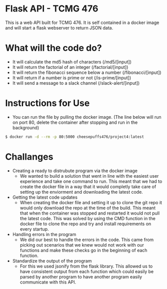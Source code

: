 # Flask API - TCMG 476

This is a web API built for TCMG 476. It is self contained in a docker image and will start a flask webserver to return JSON data.

# What will the code do?

 - It will calculate the md5 hash of characters (/md5/[input]) 
 - It will return the factorial of an integer (/factorial/[input])
 - It will return the fibonacci sequence below a number (/fibonacci/[input])
 - It will return if a number is prime or not (/is-prime/[input])
 - It will send a message to a slack channel (/slack-alert/[input])

# Instructions for Use
  - You can run the file by pulling the docker image. (The line below will run on port 80, delete the container after stopping and run in the background)
 ```sh
$ docker run -d --rm -p 80:5000 cheesepuffs476/project4:latest
```

# Challanges
- Creating a ready to distrubute program via the docker image
    - We wanted to build a solution that went in line with the easiest user experience and take one command to run. This meant that we had to create the docker file in a way that it would completly take care of setting up the enviorment and downloading the latest code.
- Getting the latest code updates
    - When creating the docker file and setting it up to clone the git repo it would only download the repo at the time of the build. This meant that when the container was stopped and restarted it would not pull the latest code. This was solved by using the CMD function in the docker file to clone the repo and try and install requirements on every startup.
- Handling errors in the program
    - We did our best to handle the errors in the code. This came from picking out scenarios that we knew would not work with our functions and make these checks go in the beginning of each function.
- Standardize the output of the program
    - For this we used jsonify from the flask library. This allowed us to have consistent output from each function which could easily be parsed by another program to have another program easily communicate with this API.
